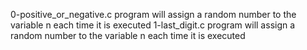 0-positive_or_negative.c
program will assign a random number to the variable n each time it is executed
1-last_digit.c
program will assign a random number to the variable n each time it is executed